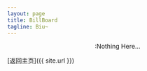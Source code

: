 ```yaml
---
layout: page
title: BillBoard
tagline: Biu~
---
```

<div style="text-align:center">:Nothing Here...</div>

[返回主页]({{ site.url }})
